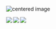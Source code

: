 <p class="aligncenter">
    <img src="https://github-readme-stats.vercel.app/api?username=ne3lakolkar&show_icons=true&theme=radical&count_private=true" alt="centered image" />
</p>

<a href="https://github.com/ne3lakolkar/oneFootball">
  <img align="left" src="https://github-readme-stats.vercel.app/api/pin/?username=ne3lakolkar&repo=oneFootball&theme=radical" />
</a>

<a href="https://github.com/ne3lakolkar/BricManiac">
  <img align="left" src="https://github-readme-stats.vercel.app/api/pin/?username=ne3lakolkar&repo=BricManiac&theme=radical" />
</a>


<a href="https://github.com/ne3lakolkar/dlaicourse">
  <img align="left" src="https://github-readme-stats.vercel.app/api/pin/?username=ne3lakolkar&repo=dlaicourse&theme=radical" />
</a>

